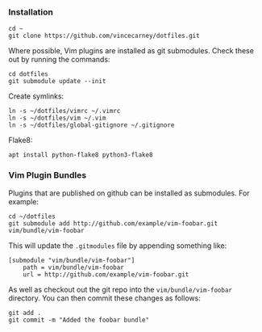 ### Installation

    cd ~
    git clone https://github.com/vincecarney/dotfiles.git

Where possible, Vim plugins are installed as git submodules. Check these out by
running the commands:

    cd dotfiles
    git submodule update --init

Create symlinks:

    ln -s ~/dotfiles/vimrc ~/.vimrc
    ln -s ~/dotfiles/vim ~/.vim
    ln -s ~/dotfiles/global-gitignore ~/.gitignore

Flake8:

    apt install python-flake8 python3-flake8

### Vim Plugin Bundles

Plugins that are published on github can be installed as submodules. For
example:

    cd ~/dotfiles
    git submodule add http://github.com/example/vim-foobar.git vim/bundle/vim-foobar

This will update the `.gitmodules` file by appending something like:

    [submodule "vim/bundle/vim-foobar"]
        path = vim/bundle/vim-foobar
        url = http://github.com/example/vim-foobar.git
    
As well as checkout out the git repo into the
`vim/bundle/vim-foobar` directory. You can then commit these changes
as follows:

    git add .
    git commit -m "Added the foobar bundle"
